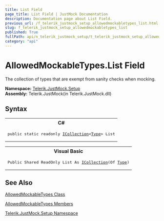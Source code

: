 ```yaml
---
title: List Field
page_title: List Field | JustMock Documentation
description: Documentation page about List Field.
previous_url: /f_telerik_justmock_setup_allowedmockabletypes_list.html
slug: f_telerik_justmock_setup_allowedmockabletypes_list
published: True
fullPath: api/n_telerik_justmock_setup/t_telerik_justmock_setup_allowedmockabletypes/fields_t_telerik_justmock_setup_allowedmockabletypes/f_telerik_justmock_setup_allowedmockabletypes_list
category: "api"
---
```


# AllowedMockableTypes.List Field



The collection of types that are exempt from sanity checks when mocking.


 **Namespace:**  [Telerik.JustMock.Setup](n_telerik_justmock_setup) <br> **Assembly:** Telerik.JustMock(in Telerik.JustMock.dll)
## Syntax


<div id="syntaxCodeBlocks" class="code"><span codeLanguage="CSharp"><table><tr><th>C#</th></tr><tr><td><pre xml:space="preserve"><span class="keyword">public</span> <span class="keyword">static</span> <span class="keyword">readonly</span> <a href="https://msdn2.microsoft.com/en-us/library/92t2ye13" target="_blank">ICollection</a>&lt;<a href="https://msdn2.microsoft.com/en-us/library/42892f65" target="_blank">Type</a>&gt; <span class="identifier">List</span></pre></td></tr></table></span><span codeLanguage="VisualBasicDeclaration"><table><tr><th>Visual Basic</th></tr><tr><td><pre xml:space="preserve"><span class="keyword">Public</span> <span class="keyword">Shared</span> <span class="keyword">ReadOnly</span> <span class="identifier">List</span> <span class="keyword">As</span> <a href="https://msdn2.microsoft.com/en-us/library/92t2ye13" target="_blank">ICollection</a>(<span class="keyword">Of</span> <a href="https://msdn2.microsoft.com/en-us/library/42892f65" target="_blank">Type</a>)</pre></td></tr></table></span></div>


## See Also



 [AllowedMockableTypes Class](t_telerik_justmock_setup_allowedmockabletypes) 

 [AllowedMockableTypes Members](allmembers_t_telerik_justmock_setup_allowedmockabletypes) 

 [Telerik.JustMock.Setup Namespace](n_telerik_justmock_setup) 



